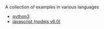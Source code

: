 A collection of examples in various languages

- [python3](./python)
- [javascript (nodejs v6.0)](./javascript)

